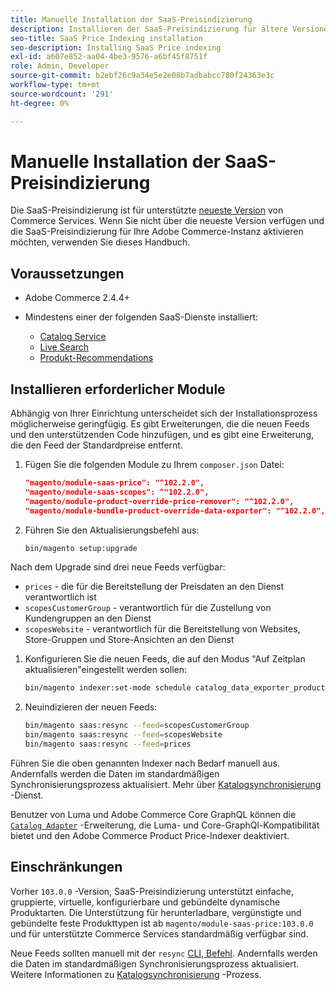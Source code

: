 ```yaml
---
title: Manuelle Installation der SaaS-Preisindizierung
description: Installieren der SaaS-Preisindizierung für ältere Versionen
seo-title: SaaS Price Indexing installation
seo-description: Installing SaaS Price indexing
exl-id: a607e852-aa04-4be3-9576-a6bf45f8751f
role: Admin, Developer
source-git-commit: b2ebf26c9a34e5e2e08b7adbabcc780f24363e3c
workflow-type: tm+mt
source-wordcount: '291'
ht-degree: 0%

---
```


# Manuelle Installation der SaaS-Preisindizierung

Die SaaS-Preisindizierung ist für unterstützte [neueste Version](index.md#Requirements) von Commerce Services.
Wenn Sie nicht über die neueste Version verfügen und die SaaS-Preisindizierung für Ihre Adobe Commerce-Instanz aktivieren möchten, verwenden Sie dieses Handbuch.

## Voraussetzungen

* Adobe Commerce 2.4.4+
* Mindestens einer der folgenden SaaS-Dienste installiert:

   * [Catalog Service](../catalog-service/overview.md)
   * [Live Search](../live-search/guide-overview.md)
   * [Produkt-Recommendations](../product-recommendations/guide-overview.md)

## Installieren erforderlicher Module

Abhängig von Ihrer Einrichtung unterscheidet sich der Installationsprozess möglicherweise geringfügig.
Es gibt Erweiterungen, die die neuen Feeds und den unterstützenden Code hinzufügen, und es gibt eine Erweiterung, die den Feed der Standardpreise entfernt.

1. Fügen Sie die folgenden Module zu Ihrem `composer.json` Datei:

   ```json
   "magento/module-saas-price": "^102.2.0",
   "magento/module-saas-scopes": ^"102.2.0",
   "magento/module-product-override-price-remover": "^102.2.0",
   "magento/module-bundle-product-override-data-exporter": "^102.2.0",
   ```

1. Führen Sie den Aktualisierungsbefehl aus:

   ```bash
   bin/magento setup:upgrade
   ```

Nach dem Upgrade sind drei neue Feeds verfügbar:

* `prices` - die für die Bereitstellung der Preisdaten an den Dienst verantwortlich ist
* `scopesCustomerGroup` - verantwortlich für die Zustellung von Kundengruppen an den Dienst
* `scopesWebsite` - verantwortlich für die Bereitstellung von Websites, Store-Gruppen und Store-Ansichten an den Dienst

1. Konfigurieren Sie die neuen Feeds, die auf den Modus &quot;Auf Zeitplan aktualisieren&quot;eingestellt werden sollen:

   ```bash
   bin/magento indexer:set-mode schedule catalog_data_exporter_product_prices scopes_customergroup_data_exporter scopes_website_data_exporter
   ```

1. Neuindizieren der neuen Feeds:

   ```bash
   bin/magento saas:resync --feed=scopesCustomerGroup
   bin/magento saas:resync --feed=scopesWebsite
   bin/magento saas:resync --feed=prices
   ```

Führen Sie die oben genannten Indexer nach Bedarf manuell aus. Andernfalls werden die Daten im standardmäßigen Synchronisierungsprozess aktualisiert. Mehr über [Katalogsynchronisierung](../landing/catalog-sync.md) -Dienst.

Benutzer von Luma und Adobe Commerce Core GraphQL können die [`Catalog Adapter`](catalog-adapter.md) -Erweiterung, die Luma- und Core-GraphQl-Kompatibilität bietet und den Adobe Commerce Product Price-Indexer deaktiviert.

## Einschränkungen

Vorher `103.0.0` -Version, SaaS-Preisindizierung unterstützt einfache, gruppierte, virtuelle, konfigurierbare und gebündelte dynamische Produktarten.
Die Unterstützung für herunterladbare, vergünstigte und gebündelte feste Produkttypen ist ab `magento/module-saas-price:103.0.0` und für unterstützte Commerce Services standardmäßig verfügbar sind.

Neue Feeds sollten manuell mit der `resync` [CLI, Befehl](../landing/catalog-sync.md#resynccmdline). Andernfalls werden die Daten im standardmäßigen Synchronisierungsprozess aktualisiert. Weitere Informationen zu [Katalogsynchronisierung](../landing/catalog-sync.md) -Prozess.
